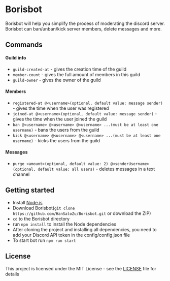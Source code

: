 # Borisbot
Borisbot will help you simplify the process of moderating the discord server. Borisbot can ban/unban/kick server members, delete messages and more.

## Commands
#### Guild info
* `guild-created-at` - gives the creation time of the guild
* `member-count` - gives the full amount of members in this guild
* `guild-owner` - gives the owner of the guild

#### Members
* `registered-at @<username>(optional, default value: message sender)` - gives the time when the user was registered
* `joined-at @<username>(optional, default value: message sender)` - gives the time when the user joined the guild
* `ban @<username> @<username> @<username> ...(must be at least one username)` - bans the users from the guild
* `kick @<username> @<username> @<username> ...(must be at least one username)` - kicks the users from the guild
#### Messages
* `purge <amount>(optional, default value: 2) @<senderUsername>(optional, default value: all users)` - deletes messages in a text channel

## Getting started
* Install [Node.js](https://nodejs.org/en/)
* Download Borisbot(`git clone https://github.com/HanSaloZu/Borisbot.git` or download the ZIP)
* `cd` to the Borisbot directory
* run `npm install` to install the Node dependencies
* After cloning the project and installing all dependencies, you need to add your Discord API token in the config/config.json file
* To start bot run `npm run start`

## License
This project is licensed under the MIT License - see the [LICENSE](LICENSE) file for details
